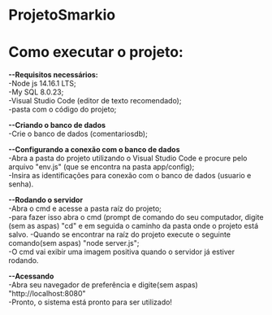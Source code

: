 # ProjetoSmarkio
Como executar o projeto:
===================================

**--Requisitos necessários:**  
	 -Node js 14.16.1 LTS;  
	 -My SQL 8.0.23;  
	 -Visual Studio Code (editor de texto recomendado);  
	 -pasta com o código do projeto;  

**--Criando o banco de dados**  
	-Crie o banco de dados (comentariosdb);  

**--Configurando a conexão com o banco de dados**  
	-Abra a pasta do projeto utilizando o Visual Studio Code e procure pelo arquivo "env.js" (que se encontra na pasta app/config);  
	-Insira as identificações para conexão com o banco de dados (usuario e senha).  

**--Rodando o servidor**  
	-Abra o cmd e acesse a pasta raíz do projeto;  
		-para fazer isso abra o cmd (prompt de comando do seu computador, digite (sem as aspas) "cd" e em seguida o caminho da pasta onde o projeto está salvo.
	-Quando se encontrar na raíz do projeto execute o seguinte comando(sem aspas) "node server.js";  
	-O cmd vai exibir uma imagem positiva quando o servidor já estiver rodando.  

**--Acessando**   
	-Abra seu navegador de preferência e digite(sem aspas) "http://localhost:8080"  
	-Pronto, o sistema está pronto para ser utilizado!  
